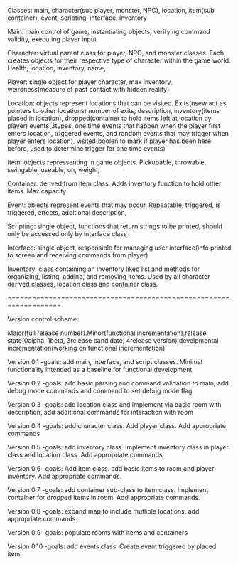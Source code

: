 Classes: main, character(sub player, monster, NPC), location, item(sub container), event, scripting, interface, inventory

Main: main control of game, instantiating objects, verifying command validity, executing player input

Character: virtual parent class for player, NPC, and monster classes. Each creates objects for their respective type of character within the game world. Health, location, inventory, name,

Player: single object for player character, max inventory, weirdness(measure of past contact with hidden reality)

Location: objects represent locations that can be visited. Exits(nsew act as pointers to other locations) number of exits, description, inventory(items placed in location), dropped(container to hold items left at location by player) events(3types, one time events that happen when the player first enters location, triggered events, and random events that may trigger when player enters location), visited(boolen to mark if player has been here before, used to determine trigger for one time events)

Item: objects repressenting in game objects. Pickupable, throwable, swingable, useable, on, weight,

Container: derived from item class. Adds inventory function to hold other items. Max capacity

Event: objects represent events that may occur. Repeatable, triggered, is triggered, effects, additional description,

Scripting: single object, functions that return strings to be printed, should only be accessed only by interface class

Interface: single object, responsible for managing user interface(info printed to screen and receiving commands from player)

Inventory: class containing an inventory liked list and methods for organizing, listing, adding, and removing items. Used by all character derived classes, location class and container class.

===================================================================

Version control scheme:

Major(full release number).Minor(functional incrementation).release state(0alpha, 1beta, 3release candidate, 4release version).develpmental incrementation(working on functional incrementation)

Version 0.1
-goals: add main, interface, and script classes. Minimal functionality intended as a baseline for functional development.

Version 0.2
-goals: add basic parsing and command validation to main, add debug mode commands and command to set debug mode flag

Version 0.3
-goals: add location class and implement via basic room with description, add additional commands for interaction with room

Version 0.4
-goals: add character class. Add player class. Add appropriate commands

Version 0.5
-goals: add inventory class. Implement inventory class in player class and location class. Add appropriate commands

Version 0.6
-goals: Add item class.  add basic items to room and player inventory. Add appropriate commands.

Version 0.7
-goals: add container sub-class to item class. Implement container for dropped items in room. Add appropriate commands.

Version 0.8
-goals: expand map to include mutliple locations.  add appropriate commands.

Version 0.9
-goals: populate rooms with items and containers

Version 0.10
-goals: add events class. Create event triggered by placed item.
